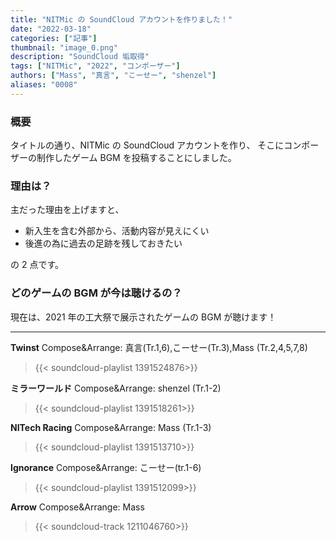 ```yaml
---
title: "NITMic の SoundCloud アカウントを作りました！"
date: "2022-03-18"
categories: ["記事"]
thumbnail: "image_0.png"
description: "SoundCloud 垢取得"
tags: ["NITMic", "2022", "コンポーザー"]
authors: ["Mass", "真言", "こーせー", "shenzel"]
aliases: "0008"
---
```


### 概要

タイトルの通り、NITMic の SoundCloud アカウントを作り、
そこにコンポーザーの制作したゲーム BGM を投稿することにしました。

### 理由は？

主だった理由を上げますと、

- 新入生を含む外部から、活動内容が見えにくい
- 後進の為に過去の足跡を残しておきたい

の 2 点です。

### どのゲームの BGM が今は聴けるの？

現在は、2021 年の工大祭で展示されたゲームの BGM が聴けます！

---

**Twinst**
Compose&Arrange: 真言(Tr.1,6),こーせー(Tr.3),Mass (Tr.2,4,5,7,8)

> {{< soundcloud-playlist 1391524876>}}

**ミラーワールド**
Compose&Arrange: shenzel (Tr.1-2)

> {{< soundcloud-playlist 1391518261>}}

**NITech Racing**
Compose&Arrange: Mass (Tr.1-3)

> {{< soundcloud-playlist 1391513710>}}

**Ignorance**
Compose&Arrange: こーせー(tr.1-6)

> {{< soundcloud-playlist 1391512099>}}

**Arrow**
Compose&Arrange: Mass

> {{< soundcloud-track 1211046760>}}
